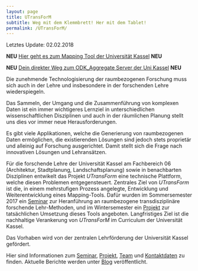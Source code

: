 ```yaml
---
layout: page
title: UTransForM
subtitle: Weg mit dem Klemmbrett! Her mit dem Tablet!
permalink: /UTransForM/
---
```


Letztes Update: 02.02.2018

**NEU**  [Hier geht es zum Mapping Tool der Universität Kassel](https://vm193-139.its.uni-kassel.de/dokuwiki/doku.php?id=start)  **NEU** 

**NEU** [Dein direkter Weg zum ODK_Aggregate Server der Uni Kassel](https://vm193-139.its.uni-kassel.de/ODKAggregate/)  **NEU**

Die zunehmende Technologisierung der raumbezogenen Forschung muss sich auch in der Lehre und insbesondere in der forschenden Lehre wiederspiegeln.

Das Sammeln, der Umgang und die Zusammenführung von komplexen Daten ist ein immer wichtigeres Lernziel in unterschiedlichen wissenschaftlichen Disziplinen und auch in der räumlichen Planung stellt uns dies vor immer neue Herausforderungen.

Es gibt viele Applikationen, welche die Generierung von raumbezogenen Daten ermöglichen, die existierenden Lösungen sind jedoch stets proprietär und alleinig auf Forschung ausgerichtet. Damit stellt sich die Frage nach innovativen Lösungen und Lehransätzen.

Für die forschende Lehre der Universität Kassel am Fachbereich 06 (Architektur, Stadtplanung, Landschaftsplanung) sowie in benachbarten Disziplinen entwikelt das Projekt *UTransForm* eine technische Plattform, welche diesen Problemen entgegensteuert.  Zentrales Ziel von *UTransForm* ist die, in einem mehrstufigen Prozess angelegte, Entwicklung und Weiterentwicklung eines Mapping-Tools. Dafür wurden im Sommersemester 2017 ein <a href="{{ '/Seminar'}}">Seminar</a> zur Heranführung an raumbezogene transdisziplinäre forschende Lehr-Methoden, und im Wintersemester ein <a href="{{ '/Projekt'}}">Projekt</a> zur tatsächlichen Umsetzung dieses Tools angeboten. Langfristiges Ziel ist die nachhaltige Verankerung von *UTransForM* im Curriculum der Universität Kassel.

Das Vorhaben wird  von der zentralen Lehrförderung der Universität Kassel gefördert.

Hier sind Informationen zum <a href="{{ '/Seminar'}}">Seminar</a>, <a href="{{ '/Projekt'}}">Projekt</a>, <a href="{{ '/Team'}}">Team</a> und <a href="{{ '/Kontakt'}}">Kontaktdaten</a> zu finden. Aktuelle Berichte werden unter <a href="{{ '/Blog'}}">Blog</a> veröffentlicht. 

